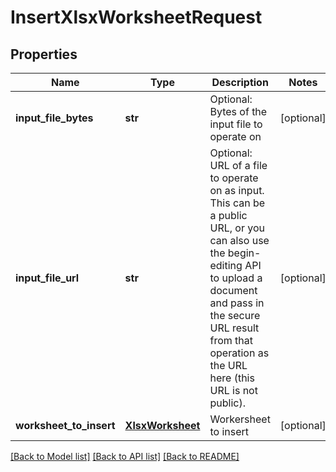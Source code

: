 # InsertXlsxWorksheetRequest

## Properties
Name | Type | Description | Notes
------------ | ------------- | ------------- | -------------
**input_file_bytes** | **str** | Optional: Bytes of the input file to operate on | [optional] 
**input_file_url** | **str** | Optional: URL of a file to operate on as input.  This can be a public URL, or you can also use the begin-editing API to upload a document and pass in the secure URL result from that operation as the URL here (this URL is not public). | [optional] 
**worksheet_to_insert** | [**XlsxWorksheet**](XlsxWorksheet.md) | Workersheet to insert | [optional] 

[[Back to Model list]](../README.md#documentation-for-models) [[Back to API list]](../README.md#documentation-for-api-endpoints) [[Back to README]](../README.md)


